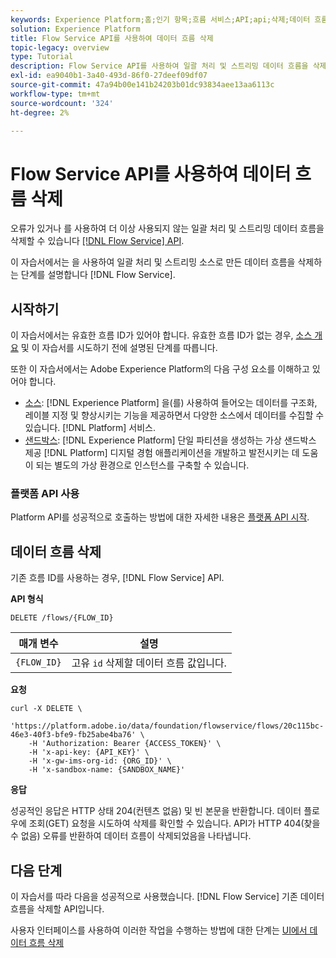 ```yaml
---
keywords: Experience Platform;홈;인기 항목;흐름 서비스;API;api;삭제;데이터 흐름 삭제
solution: Experience Platform
title: Flow Service API를 사용하여 데이터 흐름 삭제
topic-legacy: overview
type: Tutorial
description: Flow Service API를 사용하여 일괄 처리 및 스트리밍 데이터 흐름을 삭제하는 방법을 알아봅니다.
exl-id: ea9040b1-3a40-493d-86f0-27deef09df07
source-git-commit: 47a94b00e141b24203b01dc93834aee13aa6113c
workflow-type: tm+mt
source-wordcount: '324'
ht-degree: 2%

---
```


# Flow Service API를 사용하여 데이터 흐름 삭제

오류가 있거나 를 사용하여 더 이상 사용되지 않는 일괄 처리 및 스트리밍 데이터 흐름을 삭제할 수 있습니다 [[!DNL Flow Service] API](https://www.adobe.io/experience-platform-apis/references/flow-service/).

이 자습서에서는 을 사용하여 일괄 처리 및 스트리밍 소스로 만든 데이터 흐름을 삭제하는 단계를 설명합니다 [!DNL Flow Service].

## 시작하기

이 자습서에서는 유효한 흐름 ID가 있어야 합니다. 유효한 흐름 ID가 없는 경우, [소스 개요](../../home.md) 및 이 자습서를 시도하기 전에 설명된 단계를 따릅니다.

또한 이 자습서에서는 Adobe Experience Platform의 다음 구성 요소를 이해하고 있어야 합니다.

* [소스](../../home.md): [!DNL Experience Platform] 을(를) 사용하여 들어오는 데이터를 구조화, 레이블 지정 및 향상시키는 기능을 제공하면서 다양한 소스에서 데이터를 수집할 수 있습니다. [!DNL Platform] 서비스.
* [샌드박스](../../../sandboxes/home.md): [!DNL Experience Platform] 단일 파티션을 생성하는 가상 샌드박스 제공 [!DNL Platform] 디지털 경험 애플리케이션을 개발하고 발전시키는 데 도움이 되는 별도의 가상 환경으로 인스턴스를 구축할 수 있습니다.

### 플랫폼 API 사용

Platform API를 성공적으로 호출하는 방법에 대한 자세한 내용은 [플랫폼 API 시작](../../../landing/api-guide.md).

## 데이터 흐름 삭제

기존 흐름 ID를 사용하는 경우, [!DNL Flow Service] API.

**API 형식**

```http
DELETE /flows/{FLOW_ID}
```

| 매개 변수 | 설명 |
| --------- | ----------- |
| `{FLOW_ID}` | 고유 `id` 삭제할 데이터 흐름 값입니다. |

**요청**

```shell
curl -X DELETE \
    'https://platform.adobe.io/data/foundation/flowservice/flows/20c115bc-46e3-40f3-bfe9-fb25abe4ba76' \
    -H 'Authorization: Bearer {ACCESS_TOKEN}' \
    -H 'x-api-key: {API_KEY}' \
    -H 'x-gw-ims-org-id: {ORG_ID}' \
    -H 'x-sandbox-name: {SANDBOX_NAME}'
```

**응답**

성공적인 응답은 HTTP 상태 204(컨텐츠 없음) 및 빈 본문을 반환합니다. 데이터 플로우에 조회(GET) 요청을 시도하여 삭제를 확인할 수 있습니다. API가 HTTP 404(찾을 수 없음) 오류를 반환하여 데이터 흐름이 삭제되었음을 나타냅니다.

## 다음 단계

이 자습서를 따라 다음을 성공적으로 사용했습니다. [!DNL Flow Service] 기존 데이터 흐름을 삭제할 API입니다.

사용자 인터페이스를 사용하여 이러한 작업을 수행하는 방법에 대한 단계는 [UI에서 데이터 흐름 삭제](../../tutorials/ui/delete.md)
